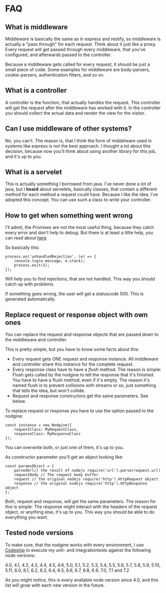 # FAQ #

## What is middleware ##

Middleware is basically the same as in express and restify, so middleware is actually a
"pass through" for each request. Think about it just like a proxy. Every request will
get passed through every middleware, that you've configured, and afterwards passed
to the controller.

Because a middleware gets called for every request, it should be just a small piece of code.
Some examples for middleware are body-parsers, cookie-parsers, authentication filters, and
so on.

## What is a controller ##

A controller is the function, that actually handles the request. This controller will get
the request after the middleware has worked with it. In the controller you should collect
the actual data and render the view for the visitor.

## Can I use middleware of other systems? ##

No, you can't. The reason is, that I think the form of middelware used in systems like
express is not the best approach. I thought a lot about this decision, because now you'll
think about using another library for this job, and it's up to you.

## What is a servelet ##

This is actually something I borrowed from java. I've never done a lot of java, but I **heard**
about servelets, basically classes, that contain a different method for each method a request
could have. Because I like the idea, I've adopted this concept. You can use such a class to
write your controller.

## How to get when something went wrong ##

I'll admit, the Promises are not the most useful thing, because they catch every error and don't
help to debug. But there is at least a little help, you can read about
[here](https://nodejs.org/dist/latest-v4.x/docs/api/process.html#process_event_unhandledrejection)

So basically this:

    process.on('unhandledRejection', (e) => {
        console.log(e.message, e.stack);
        process.exit(1);
    });

Will help you to find rejections, that are not handled. This way you should catch up with problems.

If something goes wrong, the user will get a statuscode 500. This is generated automatically.

## Replace request or response object with own ones ##

You can replace the request and response objects that are passed down to the middleware and controller.

This is pretty simple, but you have to know some facts about this:

* Every request gets ONE request and response instance. All middleware and controller share this
instance for the complete request.
* Every response class have to have a *flush* method. The reason is simple: Flush gets called by the
nodgine to tell the response that it's finished. You have to have a flush method, even if it's empty.
The reason it's named flush is to prevent collisions with streams or so, just something that tells
the idea, but won't collide.
* Request and response constructors get the same parameters. See below.

To replace request or response you have to use the option passed to the nodgine:

    const instance = new Nodgine({
        requestClass: MyRequestClass,
        responseClass: MyResponseClass
    });

You can overwrite both, or just one of them, it's up to you.

As constructor parameter you'll get an object looking like:

    const paramsObject = {
        parsedUrl// the result of nodejs require('url').parse(request.url)
        requestBody // The request body buffer
        request // the original nodejs require('http').HttpRequest object
        response // the original nodejs require('http').HttpResponse object 
    };

Both, request and response, will get the same parameters. The reason for this
is simple: The response might interact with the headers of the request object,
or anything else, it's up to you. This way you should be able to do everything
you want.

## Tested node versions ##

To make sure, that the nodgine works with every environment, I use [Codeship](https://codeship.com)
to execute my unit- and integrationtests against the following node versions:

4.0, 4.1, 4.2, 4.3, 4.4, 4.5, 4.6, 5.0, 5.1, 5.2, 5.3, 5.4, 5.5, 5.6, 5.7, 5.8, 5.9, 5.10,
5.11, 6.0, 6.1, 6.2, 6.3, 6.4, 6.5, 6.6, 6.7, 6.8, 6.9, 7.0, 7.1 and 7.2

As you might notice, this is every available node version since 4.0, and this
list will grow with each new version in the future.